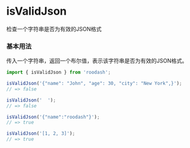 # isValidJson

检查一个字符串是否为有效的JSON格式

### 基本用法
传入一个字符串，返回一个布尔值，表示该字符串是否为有效的JSON格式。

```typescript
import { isValidJson } from 'roodash';

isValidJson('{"name": "John", "age": 30, "city": "New York",}');
// => false

isValidJson('  ');
// => false

isValidJson('{"name":"roodash"}');
// => true

isValidJson('[1, 2, 3]');
// => true
```